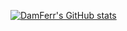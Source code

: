 [![DamFerr's GitHub stats](https://github-readme-stats.vercel.app/apiDamFerr=anuraghazra)](https://github.com/anuraghazra/github-readme-stats)

